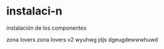 # instalaci-n
instalación de los componentes 

zona lovers
zona lovers v2
wyuhwg
jdjs
dgeugdewwwhuwd